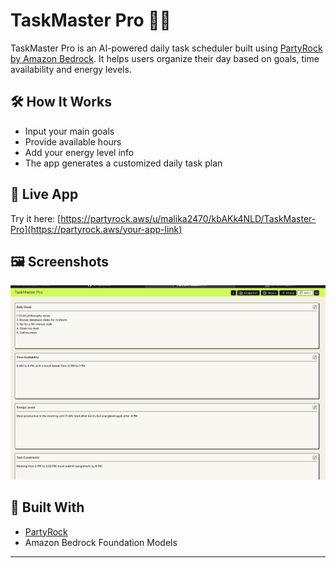 # TaskMaster Pro 🧠📅

TaskMaster Pro is an AI-powered daily task scheduler built using [PartyRock by Amazon Bedrock](https://partyrock.aws). It helps users organize their day based on goals, time availability and energy levels.

## 🛠️ How It Works
- Input your main goals
- Provide available hours
- Add your energy level info
- The app generates a customized daily task plan

## 🚀 Live App
Try it here: [https://partyrock.aws/u/malika2470/kbAKk4NLD/TaskMaster-Pro](https://partyrock.aws/your-app-link)

## 🖼️ Screenshots
![App Screenshot](screenshot1.jpg)

## 🧠 Built With
- [PartyRock](https://partyrock.aws)
- Amazon Bedrock Foundation Models

---

